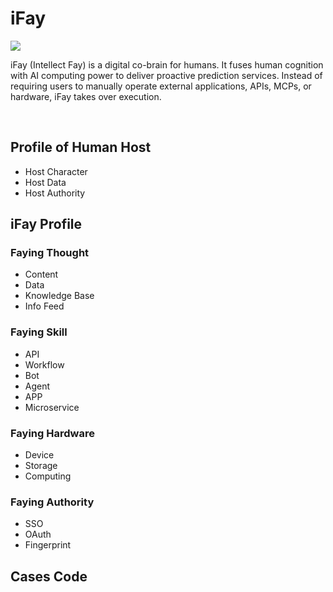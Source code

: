 # iFay

![](https://github.com/user-attachments/assets/6e5f7949-44c0-46d6-bc62-38df4566e9e6)

iFay (Intellect Fay) is a digital co-brain for humans. It fuses human cognition with AI computing power to deliver proactive prediction services. Instead of requiring users to manually operate external applications, APIs, MCPs, or hardware, iFay takes over execution. 

<br>

## Profile of Human Host

- Host Character
- Host Data
- Host Authority


## iFay Profile

### Faying Thought

- Content
- Data
- Knowledge Base
- Info Feed

### Faying Skill

- API
- Workflow
- Bot
- Agent
- APP
- Microservice
        
### Faying Hardware

- Device
- Storage
- Computing

### Faying Authority

- SSO
- OAuth
- Fingerprint

## Cases Code

